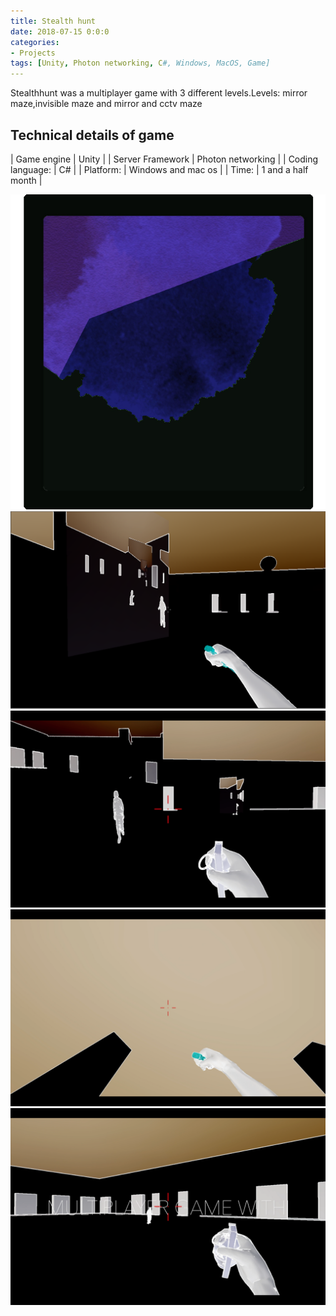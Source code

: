 ```yaml
---
title: Stealth hunt
date: 2018-07-15 0:0:0
categories:
- Projects
tags: [Unity, Photon networking, C#, Windows, MacOS, Game]
---
```


Stealthhunt was a multiplayer game with 3 different levels.Levels: mirror maze,invisible maze and mirror and cctv maze


## Technical details of game

| Game engine | Unity |
| Server Framework | Photon networking |
| Coding language: | C# |
| Platform: | Windows and mac os |
| Time: | 1 and a half month |

![stealthhunticon](/assets/images/stealthhunticon.jpg)
![stealthhuntscreenshot1](/assets/images/stealthhuntscreenshot1.png)
![stealthhuntscreenshot2](/assets/images/stealthhuntscreenshot2.png)
![stealthhuntscreenshot3](/assets/images/stealthhuntscreenshot3.png)
![stealthhuntscreenshot4](/assets/images/stealthhuntscreenshot4.png)